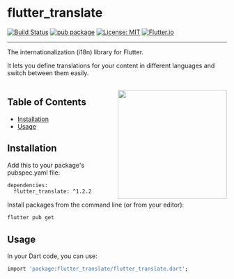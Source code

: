 # flutter_translate

[![Build Status](https://travis-ci.org/leadcode/flutter_translate.svg)](https://travis-ci.org/leadcode/flutter_translate)
[![pub package](https://img.shields.io/pub/v/flutter_translate.svg)](https://pub.dev/packages/flutter_translate)
[![License: MIT](https://img.shields.io/badge/License-MIT-ff69b4.svg)](https://github.com/leadcode/flutter_translate/blob/master/LICENSE)
[![Flutter.io](https://img.shields.io/badge/Flutter-Website-deepskyblue.svg)](https://flutter.io/)

---

The internationalization (i18n) library for Flutter.

It lets you define translations for your content in different languages and switch between them easily.
<br/>
<br/>

<img align="right" src="https://raw.githubusercontent.com/leadcode/flutter_translate/master/assets/gifs/flutter_translate.gif" width="250"/>

## Table of Contents
* [Installation](#installation)
* [Usage](#usage)

## Installation

Add this to your package's pubspec.yaml file:

```sh
dependencies:
  flutter_translate: ^1.2.2
```

Install packages from the command line (or from your editor):

```sh
flutter pub get
```

## Usage

In your Dart code, you can use:

```sh
import 'package:flutter_translate/flutter_translate.dart';
```
